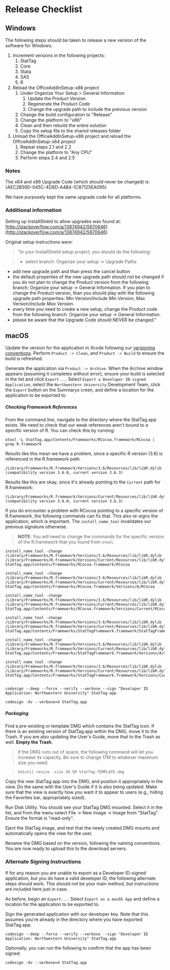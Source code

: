 # Release Checklist

## Windows
The following steps should be taken to release a new version of the software for Windows.

1. Increment versions in the following projects:
	1. StatTag
	2. Core
	3. Stata
	4. SAS
	5. R
2. Reload the OfficeAddInSetup-x86 project
	1. Under Organize Your Setup > General Information
		1. Update the Product Version
		2. Regenerate the Product Code
		3. Change the upgrade path to include the previous version
	2. Change the build configuration to "Release"
	3. Change the platform to "x86"
	4. Clean and then rebuild the entire solution
	5. Copy the setup file to the shared releases folder
3. Unload the OfficeAddInSetup-x86 project and reload the OfficeAddInSetup-x64 project
	1. Repeat steps 2.1 and 2.2
	2. Change the platform to "Any CPU"
	3. Perform steps 2.4 and 2.5


### Notes
The x64 and x86 Upgrade Code (which should never be changed) is: {AEC2B59D-045C-4D6D-A4B4-1C87125EA095}

We have purposely kept the same upgrade code for all platforms.

### Additional information
Setting up InstallShield to allow upgrades was found at: [http://stackoverflow.com/a/13874942/5670646](http://stackoverflow.com/a/13874942/5670646)

Original setup instructions were:


> "In your InstallShield setup project, you should do the following:

> * select branch: Organize your setup -> Upgrade Paths
* add new upgrade path and than press the cancel button
* the default properties of the new upgrade path should not be changed if you do not plan to change the Product version from the following branch: Organize your setup -> General Information. If you plan to change the Product version, than you should play with the following upgrade path properties: Min Version/_Include Min Version_, Max Version/_Include Max Version_.
* every time you need to create a new setup, change the Product code from the following branch: Organize your setup -> General Information.
* please be aware that the Upgrade Code should NEVER be changed."

## macOS
Update the version for the application in Xcode following our [versioning conventions](https://github.com/StatTag/stattag-documentation/blob/master/Versioning.md).  Perform `Product -> Clean`, and `Product -> Build` to ensure the build is refreshed.

Generate the application via `Product -> Archive`.  When the Archive window appears (assuming it completes without error), ensure your build is selected in the list and click `Export...`.  Select `Export a Developer ID-signed Application`, select the `Northwestern University` Development Team, click the `Export` button on the Summarys creen, and define a location for the application to be exported to.

##### Checking Framework References

From the command line, navigate to the directory where the StatTag.app exists.  We need to check that our weak references aren't bound to a specific version of R.  You can check this by running:

`otool -L StatTag.app/Contents/Frameworks/RCocoa.framework/RCocoa | grep R.framework`

Results like this mean we have a problem, since a specific R version (3.6) is referenced in the R.framework path.

```
/Library/Frameworks/R.framework/Versions/3.6/Resources/lib/libR.dylib (compatibility version 3.6.0, current version 3.6.3)
```

Results like this are okay, since it's already pointing to the `Current` path for R.framework:

```
/Library/Frameworks/R.framework/Versions/Current/Resources/lib/libR.dylib (compatibility version 3.6.0, current version 3.6.3)
```

If you do encounter a problem with RCocoa pointing to a specific version of R.framework, the following commands can fix that.  This also re-signs the application, which is important.  The `install_name_tool` invalidates our previous signature otherwise.

> **NOTE**: You will need to change the commands for the specific version of the R.framework that you found from `otool`.

```
install_name_tool -change /Library/Frameworks/R.framework/Versions/3.6/Resources/lib/libR.dylib /Library/Frameworks/R.framework/Versions/Current/Resources/lib/libR.dylib StatTag.app/Contents/Frameworks/RCocoa.framework/RCocoa

install_name_tool -change /Library/Frameworks/R.framework/Versions/3.6/Resources/lib/libR.dylib /Library/Frameworks/R.framework/Versions/Current/Resources/lib/libR.dylib StatTag.app/Contents/Frameworks/RCocoa.framework/Versions/A/RCocoa

install_name_tool -change /Library/Frameworks/R.framework/Versions/3.6/Resources/lib/libR.dylib /Library/Frameworks/R.framework/Versions/Current/Resources/lib/libR.dylib StatTag.app/Contents/Frameworks/RCocoa.framework/Versions/Current/RCocoa

install_name_tool -change /Library/Frameworks/R.framework/Versions/3.6/Resources/lib/libR.dylib /Library/Frameworks/R.framework/Versions/Current/Resources/lib/libR.dylib StatTag.app/Contents/Frameworks/StatTagFramework.framework/StatTagFramework

install_name_tool -change /Library/Frameworks/R.framework/Versions/3.6/Resources/lib/libR.dylib /Library/Frameworks/R.framework/Versions/Current/Resources/lib/libR.dylib StatTag.app/Contents/Frameworks/StatTagFramework.framework/Versions/A/StatTagFramework

install_name_tool -change /Library/Frameworks/R.framework/Versions/3.6/Resources/lib/libR.dylib /Library/Frameworks/R.framework/Versions/Current/Resources/lib/libR.dylib StatTag.app/Contents/Frameworks/StatTagFramework.framework/Versions/Current/StatTagFramework


codesign --deep --force --verify --verbose --sign "Developer ID Application: Northwestern University" StatTag.app

codesign -dv --verbose=4 StatTag.app
```

##### Packaging
Find a pre-existing or template DMG which contains the StatTag icon.  If there is an existing version of StatTag.app within the DMG, move it to the Trash.  If you are also updating the User's Guide, move that to the Trash as well.  **Empty the Trash**.

> If the DMG runs out of space, the following command will let you increase its capacity.  Be sure to change 17M to whatever maximum size you need:
	
>	`hdiutil resize -size 20.5M StatTag-TEMPLATE.dmg`

Copy the new StatTag.app into the DMG, and position it appropriately in the view.  Do the same with the User's Guide if it is also being updated.  Make sure that the view is exactly how you want it to appear to users (e.g., hiding the Favorites bar, appropriately sized).

Run Disk Utility.  You should see your StatTag DMG mounted.  Select it in the list, and from the menu select File -> New Image -> Image from "StatTag".  Ensure the format is "read-only".

Eject the StatTag image, and test that the newly created DMG mounts and automatically opens the view for the user.

Rename the DMG based on the version, following the naming conventions.  You are now ready to upload this to the download servers.

### Alternate Signing Instructions ###

If for any reason you are unable to export as a Developer ID-signed application, but you do have a valid developer ID, the following alternate steps should work.  This should not be your main method, but instructions are included here just in case.

As before, begin an `Export...`.  Select `Export as a macOS App` and define a location for the application to be exported to.

Sign the generated application with our developer key.  Note that this assumes you're already in the directory where you have exported StatTag.app.
```
codesign --deep --force --verify --verbose --sign "Developer ID Application: Northwestern University" StatTag.app
```

Optionally, you can run the following to confirm that the app has been signed:
```
codesign -dv --verbose=4 StatTag.app
```
